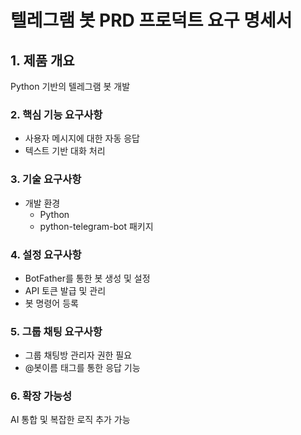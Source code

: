 # 텔레그램 봇 PRD 프로덕트 요구 명세서 

## 1. 제품 개요

Python 기반의 텔레그램 봇 개발

### 2. 핵심 기능 요구사항

- 사용자 메시지에 대한 자동 응답
- 텍스트 기반 대화 처리

### 3. 기술 요구사항

- 개발 환경
    - Python
    - python-telegram-bot 패키지

### 4. 설정 요구사항

- BotFather를 통한 봇 생성 및 설정
- API 토큰 발급 및 관리
- 봇 명령어 등록

### 5. 그룹 채팅 요구사항

- 그룹 채팅방 관리자 권한 필요
- @봇이름 태그를 통한 응답 기능

### 6. 확장 가능성

AI 통합 및 복잡한 로직 추가 가능